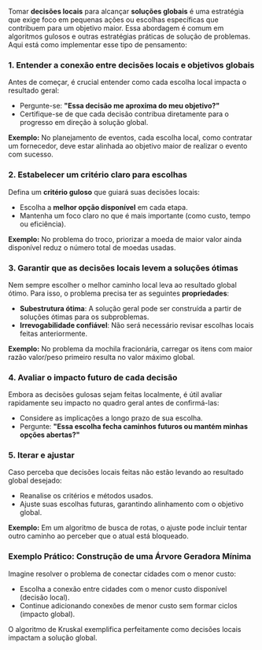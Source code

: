 Tomar **decisões locais** para alcançar **soluções globais** é uma estratégia que exige foco em pequenas ações ou escolhas específicas que contribuem para um objetivo maior. Essa abordagem é comum em algoritmos gulosos e outras estratégias práticas de solução de problemas. Aqui está como implementar esse tipo de pensamento:

### **1. Entender a conexão entre decisões locais e objetivos globais**

Antes de começar, é crucial entender como cada escolha local impacta o resultado geral:
- Pergunte-se: **"Essa decisão me aproxima do meu objetivo?"**
- Certifique-se de que cada decisão contribua diretamente para o progresso em direção à solução global.

**Exemplo:** No planejamento de eventos, cada escolha local, como contratar um fornecedor, deve estar alinhada ao objetivo maior de realizar o evento com sucesso.

### **2. Estabelecer um critério claro para escolhas**

Defina um **critério guloso** que guiará suas decisões locais:
- Escolha a **melhor opção disponível** em cada etapa.
- Mantenha um foco claro no que é mais importante (como custo, tempo ou eficiência).

**Exemplo:** No problema do troco, priorizar a moeda de maior valor ainda disponível reduz o número total de moedas usadas.

### **3. Garantir que as decisões locais levem a soluções ótimas**

Nem sempre escolher o melhor caminho local leva ao resultado global ótimo. Para isso, o problema precisa ter as seguintes **propriedades**:

- **Subestrutura ótima**: A solução geral pode ser construída a partir de soluções ótimas para os subproblemas.
- **Irrevogabilidade confiável**: Não será necessário revisar escolhas locais feitas anteriormente.

**Exemplo:** No problema da mochila fracionária, carregar os itens com maior razão valor/peso primeiro resulta no valor máximo global.

### **4. Avaliar o impacto futuro de cada decisão**

Embora as decisões gulosas sejam feitas localmente, é útil avaliar rapidamente seu impacto no quadro geral antes de confirmá-las:

- Considere as implicações a longo prazo de sua escolha.
- Pergunte: **"Essa escolha fecha caminhos futuros ou mantém minhas opções abertas?"**

### **5. Iterar e ajustar**

Caso perceba que decisões locais feitas não estão levando ao resultado global desejado:
- Reanalise os critérios e métodos usados.
- Ajuste suas escolhas futuras, garantindo alinhamento com o objetivo global.

**Exemplo:** Em um algoritmo de busca de rotas, o ajuste pode incluir tentar outro caminho ao perceber que o atual está bloqueado.

### **Exemplo Prático: Construção de uma Árvore Geradora Mínima**

Imagine resolver o problema de conectar cidades com o menor custo:
- Escolha a conexão entre cidades com o menor custo disponível (decisão local).
- Continue adicionando conexões de menor custo sem formar ciclos (impacto global).

O algoritmo de Kruskal exemplifica perfeitamente como decisões locais impactam a solução global.


